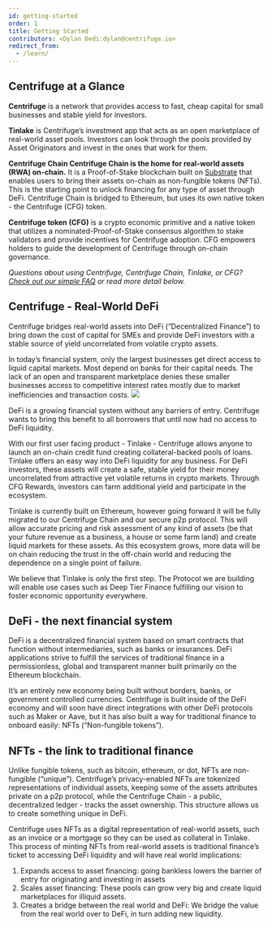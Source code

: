```yaml
---
id: getting-started
order: 1
title: Getting Started
contributors: <Dylan Dedi:dylan@centrifuge.io>
redirect_from:
  - /learn/
---
```


## Centrifuge at a Glance

**Centrifuge** is a network that provides access to fast, cheap capital for small businesses and stable yield for investors.

**Tinlake** is Centrifuge’s investment app that acts as an open marketplace of real-world asset pools. Investors can look through the pools provided by Asset Originators and invest in the ones that work for them.

**Centrifuge Chain Centrifuge Chain is the home for real-world assets (RWA) on-chain.** It is a Proof-of-Stake blockchain built on [Substrate](https://www.parity.io/what-is-substrate/) that enables users to bring their assets on-chain as non-fungible tokens (NFTs). This is the starting point to unlock financing for any type of asset through DeFi. Centrifuge Chain is bridged to Ethereum, but uses its own native token - the Centrifuge (CFG) token.

**Centrifuge token (CFG)** is a crypto economic primitive and a native token that utilizes a nominated-Proof-of-Stake consensus algorithm to stake validators and provide incentives for Centrifuge adoption. CFG empowers holders to guide the development of Centrifuge through on-chain governance.

*Questions about using Centrifuge, Centrifuge Chain, Tinlake, or CFG? [Check out our simple FAQ](/faq/) or read more detail below.*

## Centrifuge - Real-World DeFi

Centrifuge bridges real-world assets into DeFi (“Decentralized Finance”) to bring down the cost of capital for SMEs and provide DeFi investors with a stable source of yield uncorrelated from volatile crypto assets.

In today’s financial system, only the largest businesses get direct access to liquid capital markets. Most depend on banks for their capital needs. The lack of an open and transparent marketplace denies these smaller businesses access to competitive interest rates mostly due to market inefficiencies and transaction costs. ![](./images/real_world_defi.png#float=right;margin=20px;width=70%;)

DeFi is a growing financial system without any barriers of entry. Centrifuge wants to bring this benefit to all borrowers that until now had no access to DeFi liquidity.

With our first user facing product - Tinlake - Centrifuge allows anyone to launch an on-chain credit fund creating collateral-backed pools of loans. Tinlake offers an easy way into DeFi liquidity for any business. For DeFi investors, these assets will create a safe, stable yield for their money uncorrelated from attractive yet volatile returns in crypto markets. Through CFG Rewards, investors can farm additional yield and participate in the ecosystem.

Tinlake is currently built on Ethereum, however going forward it will be fully migrated to our Centrifuge Chain and our secure p2p protocol. This will allow accurate pricing and risk assessment of any kind of assets (be that your future revenue as a business, a house or some farm land) and create liquid markets for these assets. As this ecosystem grows, more data will be on chain reducing the trust in the off-chain world and reducing the dependence on a single point of failure.

We believe that Tinlake is only the first step. The Protocol we are building will enable use cases such as Deep Tier Finance fulfilling our vision to foster economic opportunity everywhere.

## DeFi - the next financial system

DeFi is a decentralized financial system based on smart contracts that function without intermediaries, such as banks or insurances. DeFi applications strive to fulfill the services of traditional finance in a permissionless, global and transparent manner built primarily on the Ethereum blockchain.

It’s an entirely new economy being built without borders, banks, or government controlled currencies. Centrifuge is built inside of the DeFi economy and will soon have direct integrations with other DeFi protocols such as Maker or Aave, but it has also built a way for traditional finance to onboard easily: NFTs (“Non-fungible tokens”).

## NFTs - the link to traditional finance

Unlike fungible tokens, such as bitcoin, ethereum, or dot, NFTs are non-fungible (“unique”). Centrifuge’s privacy-enabled NFTs are tokenized representations of individual assets, keeping some of the assets attributes private on a p2p protocol, while the Centrifuge Chain - a public, decentralized ledger - tracks the asset ownership. This structure allows us to create something unique in DeFi.

Centrifuge uses NFTs as a digital representation of real-world assets, such as an invoice or a mortgage so they can be used as collateral in Tinlake. This process of minting NFTs from real-world assets is traditional finance’s ticket to accessing DeFi liquidity and will have real world implications:

1. Expands access to asset financing: going bankless lowers the barrier of entry for originating and investing in assets
2. Scales asset financing: These pools can grow very big and create liquid marketplaces for illiquid assets.
3. Creates a bridge between the real world and DeFi: We bridge the value from the real world over to DeFi, in turn adding new liquidity.

